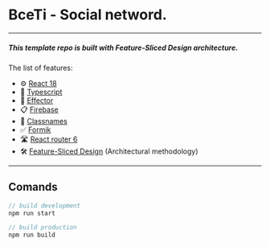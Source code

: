 # BceTi - Social netword.
---
##### This template repo is built with Feature-Sliced ​​Design architecture.

The list of features:
- ⚙️ [React 18](https://reactjs.org/)
- 🧹 [Typescript](https://www.typescriptlang.org/)
- 🎁 [Effector](https://effector.dev/)
- 📋 [Firebase](https://firebase.google.com/)
- 📖 [Classnames](https://jedwatson.github.io/classnames/)
- ✅ [Formik](https://formik.org/)
- 🛣 [React router 6](https://reactrouter.com/en/v6.3.0/getting-started/overview)
- 🛠 [Feature-Sliced Design](https://feature-sliced.design/) (Architectural methodology)

---
## Comands
```js
// build development
npm run start 

// build production
npm run build
```

